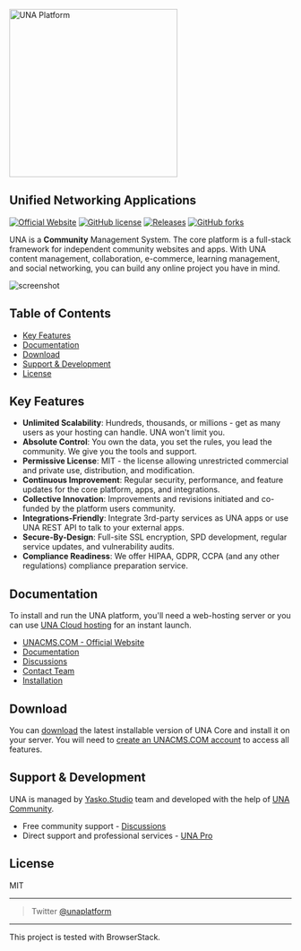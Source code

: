 <a href="https://unacms.com"><img width="300" alt="UNA Platform" src="https://github.com/user-attachments/assets/ef5c2250-e172-4b12-8948-f1084643bc55"></a>

## Unified Networking Applications

[![Official Website](https://img.shields.io/badge/website-una.io-blue.svg?style=for-the-badge)](https://unacms.com)
[![GitHub license](https://img.shields.io/github/license/unaio/una?style=for-the-badge)](https://github.com/unacms/una/blob/master/license.txt)
[![Releases](https://img.shields.io/github/downloads/unaio/una/total.svg?style=for-the-badge)](https://github.com/unacms/una)
[![GitHub forks](https://img.shields.io/github/forks/unaio/una?style=for-the-badge)](https://github.com/unacms/una/network)

UNA is a **Community** Management System. The core platform is a full-stack framework for independent community websites and apps. With UNA content management, collaboration, e-commerce, learning management, and social networking, you can build any online project you have in mind.

![screenshot](https://user-images.githubusercontent.com/22210428/186073113-8f82f8f2-fd5a-4dbb-8328-e0ca847809b9.png)

## Table of Contents

- [Key Features](#key-features)
- [Documentation](#documentation)
- [Download](#download)
- [Support & Development](#support--development)
- [License](#license)

## Key Features

- **Unlimited Scalability**: Hundreds, thousands, or millions - get as many users as your hosting can handle. UNA won't limit you.
- **Absolute Control**: You own the data, you set the rules, you lead the community. We give you the tools and support.
- **Permissive License**: MIT - the license allowing unrestricted commercial and private use, distribution, and modification.
- **Continuous Improvement**: Regular security, performance, and feature updates for the core platform, apps, and integrations.
- **Collective Innovation**: Improvements and revisions initiated and co-funded by the platform users community.
- **Integrations-Friendly**: Integrate 3rd-party services as UNA apps or use UNA REST API to talk to your external apps.
- **Secure-By-Design**: Full-site SSL encryption, SPD development, regular service updates, and vulnerability audits.
- **Compliance Readiness**: We offer HIPAA, GDPR, CCPA (and any other regulations) compliance preparation service.

## Documentation

To install and run the UNA platform, you'll need a web-hosting server or you can use [UNA Cloud hosting](https://una.io/start) for an instant launch.

- [UNACMS.COM - Official Website](https://unacms.com)
- [Documentation](https://unacms.com/wiki/Introduction)
- [Discussions](https://unacms.com/page/discussions-home)
- [Contact Team](https://unacms.com/page/contact)
- [Installation](https://unacms.com/wiki/Installation)

## Download

You can [download](https://github.com/unaio/una/archive/refs/heads/master.zip) the latest installable version of UNA Core and install it on your server. You will need to [create an UNACMS.COM account](https://unacms.com) to access all features.

## Support & Development

UNA is managed by [Yasko.Studio](https://yasko.studio) team and developed with the help of [UNA Community](https://una.io).

- Free community support - [Discussions](https://unacms.com/page/discussions-home)
- Direct support and professional services - [UNA Pro](https://unacms.com/start)

## License

MIT

---

> Twitter [@unaplatform](https://twitter.com/unaplatform)

---

This project is tested with BrowserStack.